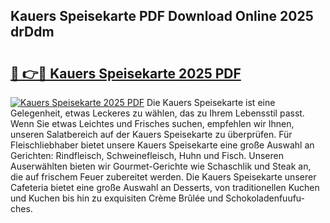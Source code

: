 ## Kauers Speisekarte PDF Download Online 2025 drDdm

# <h2><a href="http://gcazc62.nevu.top/?p=Kauers+Speisekarte">🔗 👉🔴 Kauers Speisekarte 2025 PDF</a></h2>

[![Kauers Speisekarte 2025 PDF](https://i.imgur.com/dBaPXMq.png)](http://gcazc62.nevu.top/?p=Kauers+Speisekarte)
Die Kauers Speisekarte ist eine Gelegenheit, etwas Leckeres zu wählen, das zu Ihrem Lebensstil passt. Wenn Sie etwas Leichtes und Frisches suchen, empfehlen wir Ihnen, unseren Salatbereich auf der Kauers Speisekarte zu überprüfen. Für Fleischliebhaber bietet unsere Kauers Speisekarte eine große Auswahl an Gerichten: Rindfleisch, Schweinefleisch, Huhn und Fisch. Unseren Auserwählten bieten wir Gourmet-Gerichte wie Schaschlik und Steak an, die auf frischem Feuer zubereitet werden. Die Kauers Speisekarte unserer Cafeteria bietet eine große Auswahl an Desserts, von traditionellen Kuchen und Kuchen bis hin zu exquisiten Crème Brûlée und Schokoladenfuufu-ches.
